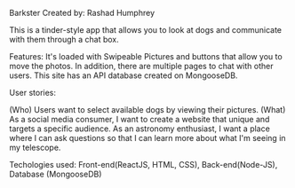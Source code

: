 Barkster Created by: Rashad Humphrey

This is a tinder-style app that allows you to look at dogs and communicate with them through a chat box.

Features:  It's loaded with Swipeable Pictures and buttons that allow you to move the photos.  In addition, there are multiple pages to chat with other users.  This site has an API database created on MongooseDB.

User stories:

(Who) Users want to select available dogs by viewing their pictures.
(What) As a social media consumer, I want to create a website that unique and targets a specific audience.
As an astronomy enthusiast, I want a place where I can ask questions so that I can learn more about what I'm seeing in my telescope.

Techologies used: Front-end(ReactJS, HTML, CSS), Back-end(Node-JS), Database (MongooseDB)


